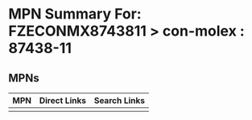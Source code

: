 



# MPN Summary For: FZECONMX8743811 > con-molex : 87438-11

## MPNs
  

|MPN|Direct Links|Search Links|
| :--- | :--- | :--- |
||||

